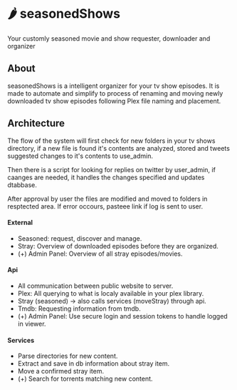 # 🌶 seasonedShows
Your customly seasoned movie and show requester, downloader and organizer

## About
seasonedShows is a intelligent organizer for your tv show episodes. It is made to automate and simplify to process of renaming and moving newly downloaded tv show episodes following Plex file naming and placement. 

## Architecture
The flow of the system will first check for new folders in your tv shows directory, if a new file is found it's contents are analyzed, stored and tweets suggested changes to it's contents to use_admin.

Then there is a script for looking for replies on twitter by user_admin, if caanges are needed, it handles the changes specified and updates dtabbase.

After approval by user the files are modified and moved to folders in resptected area. If error occours, pasteee link if log is sent to user.

#### External
 + Seasoned: request, discover and manage.
 + Stray: Overview of downloaded episodes before they are organized.
 + (+) Admin Panel: Overview of all stray episodes/movies.

#### Api
 + All communication between public website to server.
 + Plex: All querying to what is localy available in your plex library. 
 + Stray (seasoned) -> also calls services (moveStray) through api.
 + Tmdb: Requesting information from tmdb.
 + (+) Admin Panel: Use secure login and session tokens to handle logged in viewer. 

#### Services
 + Parse directories for new content.
 + Extract and save in db information about stray item.
 + Move a confirmed stray item.
 + (+) Search for torrents matching new content.